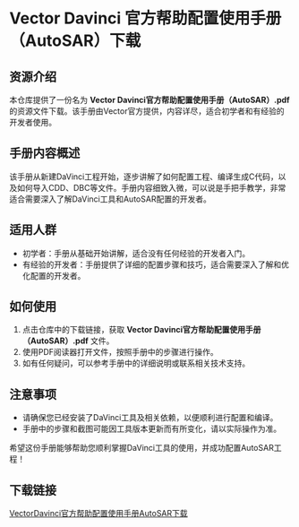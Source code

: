 # Vector Davinci 官方帮助配置使用手册（AutoSAR）下载

## 资源介绍

本仓库提供了一份名为 **Vector Davinci官方帮助配置使用手册（AutoSAR）.pdf** 的资源文件下载。该手册由Vector官方提供，内容详尽，适合初学者和有经验的开发者使用。

## 手册内容概述

该手册从新建DaVinci工程开始，逐步讲解了如何配置工程、编译生成C代码，以及如何导入CDD、DBC等文件。手册内容细致入微，可以说是手把手教学，非常适合需要深入了解DaVinci工具和AutoSAR配置的开发者。

## 适用人群

- 初学者：手册从基础开始讲解，适合没有任何经验的开发者入门。
- 有经验的开发者：手册提供了详细的配置步骤和技巧，适合需要深入了解和优化配置的开发者。

## 如何使用

1. 点击仓库中的下载链接，获取 **Vector Davinci官方帮助配置使用手册（AutoSAR）.pdf** 文件。
2. 使用PDF阅读器打开文件，按照手册中的步骤进行操作。
3. 如有任何疑问，可以参考手册中的详细说明或联系相关技术支持。

## 注意事项

- 请确保您已经安装了DaVinci工具及相关依赖，以便顺利进行配置和编译。
- 手册中的步骤和截图可能因工具版本更新而有所变化，请以实际操作为准。

希望这份手册能够帮助您顺利掌握DaVinci工具的使用，并成功配置AutoSAR工程！

## 下载链接

[VectorDavinci官方帮助配置使用手册AutoSAR下载](https://pan.quark.cn/s/d55613d77d45)